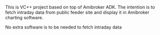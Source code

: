 This is VC++ project based on top of Amibroker ADK.
The intention is to fetch intraday data from public feeder site and display it in Amibroker charting software.

No extra software is to be needed to fetch intraday data
